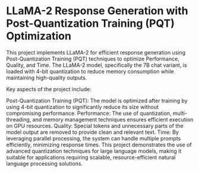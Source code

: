 # LLaMA-2 Response Generation with Post-Quantization Training (PQT) Optimization

This project implements LLaMA-2 for efficient response generation using Post-Quantization Training (PQT) techniques to optimize Performance, Quality, and Time. The LLaMA-2 model, specifically the 7B chat variant, is loaded with 4-bit quantization to reduce memory consumption while maintaining high-quality outputs.

Key aspects of the project include:

Post-Quantization Training (PQT): The model is optimized after training by using 4-bit quantization to significantly reduce its size without compromising performance.
Performance: The use of quantization, multi-threading, and memory management techniques ensures efficient execution on GPU resources.
Quality: Special tokens and unnecessary parts of the model output are removed to provide clean and relevant text.
Time: By leveraging parallel processing, the system can handle multiple prompts efficiently, minimizing response times.
This project demonstrates the use of advanced quantization techniques for large language models, making it suitable for applications requiring scalable, resource-efficient natural language processing solutions.
